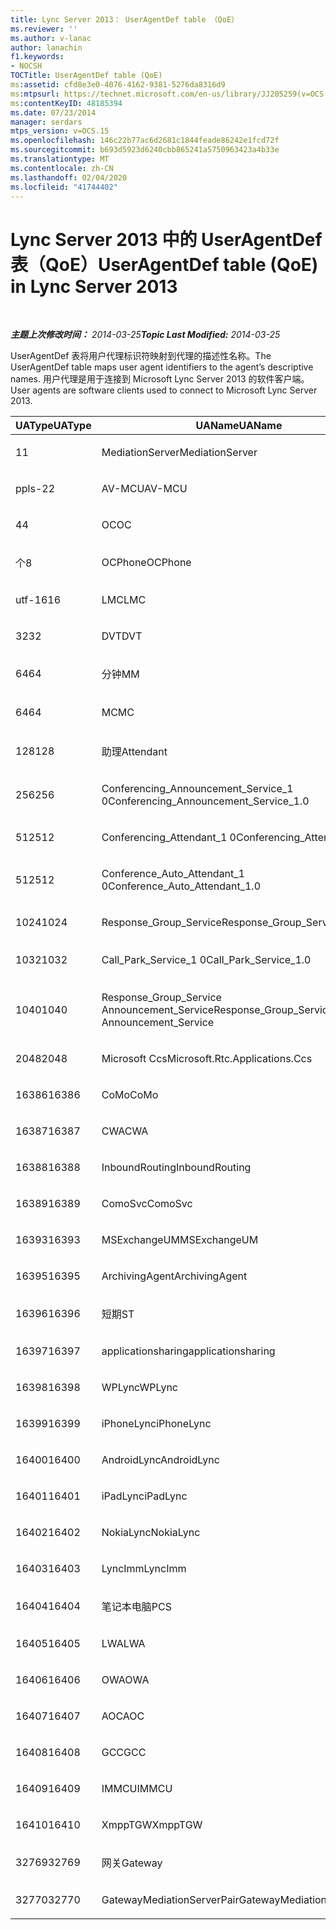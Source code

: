 ```yaml
---
title: Lync Server 2013： UserAgentDef table （QoE）
ms.reviewer: ''
ms.author: v-lanac
author: lanachin
f1.keywords:
- NOCSH
TOCTitle: UserAgentDef table (QoE)
ms:assetid: cfd8e3e0-4076-4162-9381-5276da8316d9
ms:mtpsurl: https://technet.microsoft.com/en-us/library/JJ205259(v=OCS.15)
ms:contentKeyID: 48185394
ms.date: 07/23/2014
manager: serdars
mtps_version: v=OCS.15
ms.openlocfilehash: 146c22b77ac6d2681c1844feade86242e1fcd72f
ms.sourcegitcommit: b693d5923d6240cbb865241a5750963423a4b33e
ms.translationtype: MT
ms.contentlocale: zh-CN
ms.lasthandoff: 02/04/2020
ms.locfileid: "41744402"
---
```

<div data-xmlns="http://www.w3.org/1999/xhtml">

<div class="topic" data-xmlns="http://www.w3.org/1999/xhtml" data-msxsl="urn:schemas-microsoft-com:xslt" data-cs="http://msdn.microsoft.com/en-us/">

<div data-asp="http://msdn2.microsoft.com/asp">

# <a name="useragentdef-table-qoe-in-lync-server-2013"></a><span data-ttu-id="92673-102">Lync Server 2013 中的 UserAgentDef 表（QoE）</span><span class="sxs-lookup"><span data-stu-id="92673-102">UserAgentDef table (QoE) in Lync Server 2013</span></span>

</div>

<div id="mainSection">

<div id="mainBody">

<span> </span>

<span data-ttu-id="92673-103">_**主题上次修改时间：** 2014-03-25_</span><span class="sxs-lookup"><span data-stu-id="92673-103">_**Topic Last Modified:** 2014-03-25_</span></span>

<span data-ttu-id="92673-104">UserAgentDef 表将用户代理标识符映射到代理的描述性名称。</span><span class="sxs-lookup"><span data-stu-id="92673-104">The UserAgentDef table maps user agent identifiers to the agent’s descriptive names.</span></span> <span data-ttu-id="92673-105">用户代理是用于连接到 Microsoft Lync Server 2013 的软件客户端。</span><span class="sxs-lookup"><span data-stu-id="92673-105">User agents are software clients used to connect to Microsoft Lync Server 2013.</span></span>


<table>
<colgroup>
<col style="width: 33%" />
<col style="width: 33%" />
<col style="width: 33%" />
</colgroup>
<thead>
<tr class="header">
<th><span data-ttu-id="92673-106">UAType</span><span class="sxs-lookup"><span data-stu-id="92673-106">UAType</span></span></th>
<th><span data-ttu-id="92673-107">UAName</span><span class="sxs-lookup"><span data-stu-id="92673-107">UAName</span></span></th>
<th><span data-ttu-id="92673-108">UACategory</span><span class="sxs-lookup"><span data-stu-id="92673-108">UACategory</span></span></th>
</tr>
</thead>
<tbody>
<tr class="odd">
<td><p><span data-ttu-id="92673-109">1</span><span class="sxs-lookup"><span data-stu-id="92673-109">1</span></span></p></td>
<td><p><span data-ttu-id="92673-110">MediationServer</span><span class="sxs-lookup"><span data-stu-id="92673-110">MediationServer</span></span></p></td>
<td><p><span data-ttu-id="92673-111">MediationServer</span><span class="sxs-lookup"><span data-stu-id="92673-111">MediationServer</span></span></p></td>
</tr>
<tr class="even">
<td><p><span data-ttu-id="92673-112">ppls-2</span><span class="sxs-lookup"><span data-stu-id="92673-112">2</span></span></p></td>
<td><p><span data-ttu-id="92673-113">AV-MCU</span><span class="sxs-lookup"><span data-stu-id="92673-113">AV-MCU</span></span></p></td>
<td><p><span data-ttu-id="92673-114">AV-MCU</span><span class="sxs-lookup"><span data-stu-id="92673-114">AV-MCU</span></span></p></td>
</tr>
<tr class="odd">
<td><p><span data-ttu-id="92673-115">4</span><span class="sxs-lookup"><span data-stu-id="92673-115">4</span></span></p></td>
<td><p><span data-ttu-id="92673-116">OC</span><span class="sxs-lookup"><span data-stu-id="92673-116">OC</span></span></p></td>
<td><p><span data-ttu-id="92673-117">OC</span><span class="sxs-lookup"><span data-stu-id="92673-117">OC</span></span></p></td>
</tr>
<tr class="even">
<td><p><span data-ttu-id="92673-118">个</span><span class="sxs-lookup"><span data-stu-id="92673-118">8</span></span></p></td>
<td><p><span data-ttu-id="92673-119">OCPhone</span><span class="sxs-lookup"><span data-stu-id="92673-119">OCPhone</span></span></p></td>
<td><p><span data-ttu-id="92673-120">OCPhone</span><span class="sxs-lookup"><span data-stu-id="92673-120">OCPhone</span></span></p></td>
</tr>
<tr class="odd">
<td><p><span data-ttu-id="92673-121">utf-16</span><span class="sxs-lookup"><span data-stu-id="92673-121">16</span></span></p></td>
<td><p><span data-ttu-id="92673-122">LMC</span><span class="sxs-lookup"><span data-stu-id="92673-122">LMC</span></span></p></td>
<td><p><span data-ttu-id="92673-123">LMC</span><span class="sxs-lookup"><span data-stu-id="92673-123">LMC</span></span></p></td>
</tr>
<tr class="even">
<td><p><span data-ttu-id="92673-124">32</span><span class="sxs-lookup"><span data-stu-id="92673-124">32</span></span></p></td>
<td><p><span data-ttu-id="92673-125">DVT</span><span class="sxs-lookup"><span data-stu-id="92673-125">DVT</span></span></p></td>
<td><p><span data-ttu-id="92673-126">DVT</span><span class="sxs-lookup"><span data-stu-id="92673-126">DVT</span></span></p></td>
</tr>
<tr class="odd">
<td><p><span data-ttu-id="92673-127">64</span><span class="sxs-lookup"><span data-stu-id="92673-127">64</span></span></p></td>
<td><p><span data-ttu-id="92673-128">分钟</span><span class="sxs-lookup"><span data-stu-id="92673-128">MM</span></span></p></td>
<td><p><span data-ttu-id="92673-129">分钟</span><span class="sxs-lookup"><span data-stu-id="92673-129">MM</span></span></p></td>
</tr>
<tr class="even">
<td><p><span data-ttu-id="92673-130">64</span><span class="sxs-lookup"><span data-stu-id="92673-130">64</span></span></p></td>
<td><p><span data-ttu-id="92673-131">MC</span><span class="sxs-lookup"><span data-stu-id="92673-131">MC</span></span></p></td>
<td><p><span data-ttu-id="92673-132">分钟</span><span class="sxs-lookup"><span data-stu-id="92673-132">MM</span></span></p></td>
</tr>
<tr class="odd">
<td><p><span data-ttu-id="92673-133">128</span><span class="sxs-lookup"><span data-stu-id="92673-133">128</span></span></p></td>
<td><p><span data-ttu-id="92673-134">助理</span><span class="sxs-lookup"><span data-stu-id="92673-134">Attendant</span></span></p></td>
<td><p><span data-ttu-id="92673-135">助理</span><span class="sxs-lookup"><span data-stu-id="92673-135">Attendant</span></span></p></td>
</tr>
<tr class="even">
<td><p><span data-ttu-id="92673-136">256</span><span class="sxs-lookup"><span data-stu-id="92673-136">256</span></span></p></td>
<td><p><span data-ttu-id="92673-137">Conferencing_Announcement_Service_1 0</span><span class="sxs-lookup"><span data-stu-id="92673-137">Conferencing_Announcement_Service_1.0</span></span></p></td>
<td><p><span data-ttu-id="92673-138">而言</span><span class="sxs-lookup"><span data-stu-id="92673-138">CAS</span></span></p></td>
</tr>
<tr class="odd">
<td><p><span data-ttu-id="92673-139">512</span><span class="sxs-lookup"><span data-stu-id="92673-139">512</span></span></p></td>
<td><p><span data-ttu-id="92673-140">Conferencing_Attendant_1 0</span><span class="sxs-lookup"><span data-stu-id="92673-140">Conferencing_Attendant_1.0</span></span></p></td>
<td><p><span data-ttu-id="92673-141">CAA</span><span class="sxs-lookup"><span data-stu-id="92673-141">CAA</span></span></p></td>
</tr>
<tr class="even">
<td><p><span data-ttu-id="92673-142">512</span><span class="sxs-lookup"><span data-stu-id="92673-142">512</span></span></p></td>
<td><p><span data-ttu-id="92673-143">Conference_Auto_Attendant_1 0</span><span class="sxs-lookup"><span data-stu-id="92673-143">Conference_Auto_Attendant_1.0</span></span></p></td>
<td><p><span data-ttu-id="92673-144">CAA</span><span class="sxs-lookup"><span data-stu-id="92673-144">CAA</span></span></p></td>
</tr>
<tr class="odd">
<td><p><span data-ttu-id="92673-145">1024</span><span class="sxs-lookup"><span data-stu-id="92673-145">1024</span></span></p></td>
<td><p><span data-ttu-id="92673-146">Response_Group_Service</span><span class="sxs-lookup"><span data-stu-id="92673-146">Response_Group_Service</span></span></p></td>
<td><p><span data-ttu-id="92673-147">RG</span><span class="sxs-lookup"><span data-stu-id="92673-147">RGS</span></span></p></td>
</tr>
<tr class="even">
<td><p><span data-ttu-id="92673-148">1032</span><span class="sxs-lookup"><span data-stu-id="92673-148">1032</span></span></p></td>
<td><p><span data-ttu-id="92673-149">Call_Park_Service_1 0</span><span class="sxs-lookup"><span data-stu-id="92673-149">Call_Park_Service_1.0</span></span></p></td>
<td><p><span data-ttu-id="92673-150">方面</span><span class="sxs-lookup"><span data-stu-id="92673-150">CPS</span></span></p></td>
</tr>
<tr class="odd">
<td><p><span data-ttu-id="92673-151">1040</span><span class="sxs-lookup"><span data-stu-id="92673-151">1040</span></span></p></td>
<td><p><span data-ttu-id="92673-152">Response_Group_Service Announcement_Service</span><span class="sxs-lookup"><span data-stu-id="92673-152">Response_Group_Service Announcement_Service</span></span></p></td>
<td><p><span data-ttu-id="92673-153">方式</span><span class="sxs-lookup"><span data-stu-id="92673-153">AS</span></span></p></td>
</tr>
<tr class="even">
<td><p><span data-ttu-id="92673-154">2048</span><span class="sxs-lookup"><span data-stu-id="92673-154">2048</span></span></p></td>
<td><p><span data-ttu-id="92673-155">Microsoft Ccs</span><span class="sxs-lookup"><span data-stu-id="92673-155">Microsoft.Rtc.Applications.Ccs</span></span></p></td>
<td><p><span data-ttu-id="92673-156">CCS</span><span class="sxs-lookup"><span data-stu-id="92673-156">CCS</span></span></p></td>
</tr>
<tr class="odd">
<td><p><span data-ttu-id="92673-157">16386</span><span class="sxs-lookup"><span data-stu-id="92673-157">16386</span></span></p></td>
<td><p><span data-ttu-id="92673-158">CoMo</span><span class="sxs-lookup"><span data-stu-id="92673-158">CoMo</span></span></p></td>
<td><p><span data-ttu-id="92673-159">CoMo</span><span class="sxs-lookup"><span data-stu-id="92673-159">CoMo</span></span></p></td>
</tr>
<tr class="even">
<td><p><span data-ttu-id="92673-160">16387</span><span class="sxs-lookup"><span data-stu-id="92673-160">16387</span></span></p></td>
<td><p><span data-ttu-id="92673-161">CWA</span><span class="sxs-lookup"><span data-stu-id="92673-161">CWA</span></span></p></td>
<td><p><span data-ttu-id="92673-162">CWA</span><span class="sxs-lookup"><span data-stu-id="92673-162">CWA</span></span></p></td>
</tr>
<tr class="odd">
<td><p><span data-ttu-id="92673-163">16388</span><span class="sxs-lookup"><span data-stu-id="92673-163">16388</span></span></p></td>
<td><p><span data-ttu-id="92673-164">InboundRouting</span><span class="sxs-lookup"><span data-stu-id="92673-164">InboundRouting</span></span></p></td>
<td><p><span data-ttu-id="92673-165">InboundRouting</span><span class="sxs-lookup"><span data-stu-id="92673-165">InboundRouting</span></span></p></td>
</tr>
<tr class="even">
<td><p><span data-ttu-id="92673-166">16389</span><span class="sxs-lookup"><span data-stu-id="92673-166">16389</span></span></p></td>
<td><p><span data-ttu-id="92673-167">ComoSvc</span><span class="sxs-lookup"><span data-stu-id="92673-167">ComoSvc</span></span></p></td>
<td><p><span data-ttu-id="92673-168">ComoSvc</span><span class="sxs-lookup"><span data-stu-id="92673-168">ComoSvc</span></span></p></td>
</tr>
<tr class="odd">
<td><p><span data-ttu-id="92673-169">16393</span><span class="sxs-lookup"><span data-stu-id="92673-169">16393</span></span></p></td>
<td><p><span data-ttu-id="92673-170">MSExchangeUM</span><span class="sxs-lookup"><span data-stu-id="92673-170">MSExchangeUM</span></span></p></td>
<td><p><span data-ttu-id="92673-171">ExUM</span><span class="sxs-lookup"><span data-stu-id="92673-171">ExUM</span></span></p></td>
</tr>
<tr class="even">
<td><p><span data-ttu-id="92673-172">16395</span><span class="sxs-lookup"><span data-stu-id="92673-172">16395</span></span></p></td>
<td><p><span data-ttu-id="92673-173">ArchivingAgent</span><span class="sxs-lookup"><span data-stu-id="92673-173">ArchivingAgent</span></span></p></td>
<td><p><span data-ttu-id="92673-174">ARCHAGENT</span><span class="sxs-lookup"><span data-stu-id="92673-174">ARCHAGENT</span></span></p></td>
</tr>
<tr class="odd">
<td><p><span data-ttu-id="92673-175">16396</span><span class="sxs-lookup"><span data-stu-id="92673-175">16396</span></span></p></td>
<td><p><span data-ttu-id="92673-176">短期</span><span class="sxs-lookup"><span data-stu-id="92673-176">ST</span></span></p></td>
<td><p><span data-ttu-id="92673-177">短期</span><span class="sxs-lookup"><span data-stu-id="92673-177">ST</span></span></p></td>
</tr>
<tr class="even">
<td><p><span data-ttu-id="92673-178">16397</span><span class="sxs-lookup"><span data-stu-id="92673-178">16397</span></span></p></td>
<td><p><span data-ttu-id="92673-179">applicationsharing</span><span class="sxs-lookup"><span data-stu-id="92673-179">applicationsharing</span></span></p></td>
<td><p><span data-ttu-id="92673-180">ASMCU</span><span class="sxs-lookup"><span data-stu-id="92673-180">ASMCU</span></span></p></td>
</tr>
<tr class="odd">
<td><p><span data-ttu-id="92673-181">16398</span><span class="sxs-lookup"><span data-stu-id="92673-181">16398</span></span></p></td>
<td><p><span data-ttu-id="92673-182">WPLync</span><span class="sxs-lookup"><span data-stu-id="92673-182">WPLync</span></span></p></td>
<td><p><span data-ttu-id="92673-183">WPLync</span><span class="sxs-lookup"><span data-stu-id="92673-183">WPLync</span></span></p></td>
</tr>
<tr class="even">
<td><p><span data-ttu-id="92673-184">16399</span><span class="sxs-lookup"><span data-stu-id="92673-184">16399</span></span></p></td>
<td><p><span data-ttu-id="92673-185">iPhoneLync</span><span class="sxs-lookup"><span data-stu-id="92673-185">iPhoneLync</span></span></p></td>
<td><p><span data-ttu-id="92673-186">iPhoneLync</span><span class="sxs-lookup"><span data-stu-id="92673-186">iPhoneLync</span></span></p></td>
</tr>
<tr class="odd">
<td><p><span data-ttu-id="92673-187">16400</span><span class="sxs-lookup"><span data-stu-id="92673-187">16400</span></span></p></td>
<td><p><span data-ttu-id="92673-188">AndroidLync</span><span class="sxs-lookup"><span data-stu-id="92673-188">AndroidLync</span></span></p></td>
<td><p><span data-ttu-id="92673-189">AndroidLync</span><span class="sxs-lookup"><span data-stu-id="92673-189">AndroidLync</span></span></p></td>
</tr>
<tr class="even">
<td><p><span data-ttu-id="92673-190">16401</span><span class="sxs-lookup"><span data-stu-id="92673-190">16401</span></span></p></td>
<td><p><span data-ttu-id="92673-191">iPadLync</span><span class="sxs-lookup"><span data-stu-id="92673-191">iPadLync</span></span></p></td>
<td><p><span data-ttu-id="92673-192">iPadLync</span><span class="sxs-lookup"><span data-stu-id="92673-192">iPadLync</span></span></p></td>
</tr>
<tr class="odd">
<td><p><span data-ttu-id="92673-193">16402</span><span class="sxs-lookup"><span data-stu-id="92673-193">16402</span></span></p></td>
<td><p><span data-ttu-id="92673-194">NokiaLync</span><span class="sxs-lookup"><span data-stu-id="92673-194">NokiaLync</span></span></p></td>
<td><p><span data-ttu-id="92673-195">NokiaLync</span><span class="sxs-lookup"><span data-stu-id="92673-195">NokiaLync</span></span></p></td>
</tr>
<tr class="even">
<td><p><span data-ttu-id="92673-196">16403</span><span class="sxs-lookup"><span data-stu-id="92673-196">16403</span></span></p></td>
<td><p><span data-ttu-id="92673-197">LyncImm</span><span class="sxs-lookup"><span data-stu-id="92673-197">LyncImm</span></span></p></td>
<td><p><span data-ttu-id="92673-198">LyncImm</span><span class="sxs-lookup"><span data-stu-id="92673-198">LyncImm</span></span></p></td>
</tr>
<tr class="odd">
<td><p><span data-ttu-id="92673-199">16404</span><span class="sxs-lookup"><span data-stu-id="92673-199">16404</span></span></p></td>
<td><p><span data-ttu-id="92673-200">笔记本电脑</span><span class="sxs-lookup"><span data-stu-id="92673-200">PCS</span></span></p></td>
<td><p><span data-ttu-id="92673-201">笔记本电脑</span><span class="sxs-lookup"><span data-stu-id="92673-201">PCS</span></span></p></td>
</tr>
<tr class="even">
<td><p><span data-ttu-id="92673-202">16405</span><span class="sxs-lookup"><span data-stu-id="92673-202">16405</span></span></p></td>
<td><p><span data-ttu-id="92673-203">LWA</span><span class="sxs-lookup"><span data-stu-id="92673-203">LWA</span></span></p></td>
<td><p><span data-ttu-id="92673-204">LWA</span><span class="sxs-lookup"><span data-stu-id="92673-204">LWA</span></span></p></td>
</tr>
<tr class="odd">
<td><p><span data-ttu-id="92673-205">16406</span><span class="sxs-lookup"><span data-stu-id="92673-205">16406</span></span></p></td>
<td><p><span data-ttu-id="92673-206">OWA</span><span class="sxs-lookup"><span data-stu-id="92673-206">OWA</span></span></p></td>
<td><p><span data-ttu-id="92673-207">OWA</span><span class="sxs-lookup"><span data-stu-id="92673-207">OWA</span></span></p></td>
</tr>
<tr class="even">
<td><p><span data-ttu-id="92673-208">16407</span><span class="sxs-lookup"><span data-stu-id="92673-208">16407</span></span></p></td>
<td><p><span data-ttu-id="92673-209">AOC</span><span class="sxs-lookup"><span data-stu-id="92673-209">AOC</span></span></p></td>
<td><p><span data-ttu-id="92673-210">AOC</span><span class="sxs-lookup"><span data-stu-id="92673-210">AOC</span></span></p></td>
</tr>
<tr class="odd">
<td><p><span data-ttu-id="92673-211">16408</span><span class="sxs-lookup"><span data-stu-id="92673-211">16408</span></span></p></td>
<td><p><span data-ttu-id="92673-212">GCC</span><span class="sxs-lookup"><span data-stu-id="92673-212">GCC</span></span></p></td>
<td><p><span data-ttu-id="92673-213">GCC</span><span class="sxs-lookup"><span data-stu-id="92673-213">GCC</span></span></p></td>
</tr>
<tr class="even">
<td><p><span data-ttu-id="92673-214">16409</span><span class="sxs-lookup"><span data-stu-id="92673-214">16409</span></span></p></td>
<td><p><span data-ttu-id="92673-215">IMMCU</span><span class="sxs-lookup"><span data-stu-id="92673-215">IMMCU</span></span></p></td>
<td><p><span data-ttu-id="92673-216">IMMCU</span><span class="sxs-lookup"><span data-stu-id="92673-216">IMMCU</span></span></p></td>
</tr>
<tr class="odd">
<td><p><span data-ttu-id="92673-217">16410</span><span class="sxs-lookup"><span data-stu-id="92673-217">16410</span></span></p></td>
<td><p><span data-ttu-id="92673-218">XmppTGW</span><span class="sxs-lookup"><span data-stu-id="92673-218">XmppTGW</span></span></p></td>
<td><p><span data-ttu-id="92673-219">XmppGateway</span><span class="sxs-lookup"><span data-stu-id="92673-219">XmppGateway</span></span></p></td>
</tr>
<tr class="even">
<td><p><span data-ttu-id="92673-220">32769</span><span class="sxs-lookup"><span data-stu-id="92673-220">32769</span></span></p></td>
<td><p><span data-ttu-id="92673-221">网关</span><span class="sxs-lookup"><span data-stu-id="92673-221">Gateway</span></span></p></td>
<td><p><span data-ttu-id="92673-222">网关</span><span class="sxs-lookup"><span data-stu-id="92673-222">Gateway</span></span></p></td>
</tr>
<tr class="odd">
<td><p><span data-ttu-id="92673-223">32770</span><span class="sxs-lookup"><span data-stu-id="92673-223">32770</span></span></p></td>
<td><p><span data-ttu-id="92673-224">GatewayMediationServerPair</span><span class="sxs-lookup"><span data-stu-id="92673-224">GatewayMediationServerPair</span></span></p></td>
<td><p><span data-ttu-id="92673-225">GatewayMediationServerPair</span><span class="sxs-lookup"><span data-stu-id="92673-225">GatewayMediationServerPair</span></span></p></td>
</tr>
</tbody>
</table>


</div>

<span> </span>

</div>

</div>

</div>

